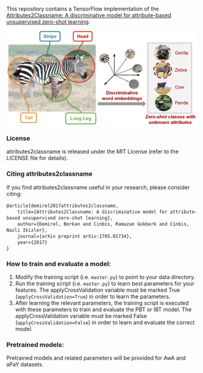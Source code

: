 
This repository contains a TensorFlow implementation of the [Attributes2Classname: A discriminative model for attribute-based unsupervised zero-shot learning](https://arxiv.org/pdf/1705.01734.pdf).
<p align="center">
<img src="images/output.png" align="center" width="500px" height="250px"/>
</p>

### License

attributes2classname is released under the MIT License (refer to the LICENSE file for details).

### Citing attributes2classname

If you find attributes2classname useful in your research, please consider citing:

    @article{demirel2017attributes2classname,
        title={Attributes2Classname: A discriminative model for attribute-based unsupervised zero-shot learning},
        author={Demirel, Berkan and Cinbis, Ramazan Gokberk and Cinbis, Nazli Ikizler},
        journal={arXiv preprint arXiv:1705.01734},
        year={2017}
    }
  
### How to train and evaluate a model:
1. Modify the training script (i.e. `master.py`) to point to your data directory.
2. Run the training script (i.e. `master.py`) to learn best parameters for your features. The applyCrossValidation variable must be marked True (`applyCrossValidation=True`) in order to learn the parameters.
3. After learning the relevant parameters, the training script is executed with these parameters to train and evaluate the PBT or IBT model. The applyCrossValidation variable must be marked False (`applyCrossValidation=False`) in order to learn and evaluate the correct model.

### Pretrained models:
Pretrained models and related parameters will be provided for AwA and aPaY datasets.
